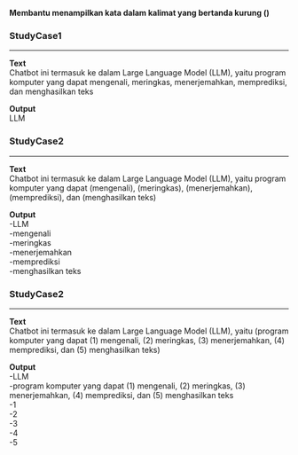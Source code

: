 
**Membantu menampilkan kata dalam kalimat yang bertanda kurung ()**

### StudyCase1
---
**Text**  
Chatbot ini termasuk ke dalam Large Language Model (LLM), yaitu program komputer yang dapat mengenali, meringkas, menerjemahkan, memprediksi, dan menghasilkan teks  

**Output**  
LLM  

### StudyCase2
---
**Text**  
Chatbot ini termasuk ke dalam Large Language Model (LLM), yaitu program komputer yang dapat (mengenali), (meringkas), (menerjemahkan), (memprediksi), dan (menghasilkan teks) 

**Output**  
-LLM  
-mengenali  
-meringkas  
-menerjemahkan  
-memprediksi  
-menghasilkan teks  

### StudyCase2
---
**Text**  
Chatbot ini termasuk ke dalam Large Language Model (LLM), yaitu (program komputer yang dapat (1) mengenali, (2) meringkas, (3) menerjemahkan, (4) memprediksi, dan (5) menghasilkan teks)

**Output**  
-LLM  
-program komputer yang dapat (1) mengenali, (2) meringkas, (3) menerjemahkan, (4) memprediksi, dan (5) menghasilkan teks  
-1  
-2  
-3  
-4  
-5
